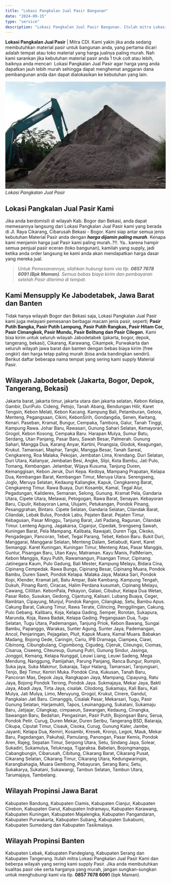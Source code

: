 ```yaml
---
title: "Lokasi Pangkalan Jual Pasir Bangunan"
date: "2024-09-15"
type: "service"
description: "Lokasi Pangkalan Jual Pasir Bangunan. Itulah mitra Lokasi Pangkalan Jual Pasir Kami dan beberpa wilayah yang sering kami supply Pasir. Jika anda membutuhkan..."
---
```


**Lokasi Pangkalan Jual Pasir** | Mitra CDI. Kami yakin jika anda sedang membutuhkan material pasir untuk bangunan anda, yang pertama dicari adalah tempat atau toko material yang harga jualnya paling murah. Nah kami sarankan jika kebutuhan material pasir anda 1 truk colt atau lebih, baiknya anda mencari  Lokasi Pangkalan Jual Pasir agar harga yang anda dapatkan jauh lebih murah sehingga dapat menghemat anggaran dana pembangunan anda dan dapat dialokasikan ke kebutuhan yang lain.

![Lokasi Pangkalan Jual Pasir](/images/blog/lokasi-jual-pasir.jpg)
*Lokasi Pangkalan Jual Pasir*

 ## Lokasi Pangkalan Jual Pasir Kami
    
Jika anda berdomisili di wilayah Kab. Bogor dan Bekasi, anda dapat memesannya langsung dari Lokasi Pangkalan Jual Pasir kami yang berada di Jl. Raya Cikarang, Cibarusah Bekasi - Bogor. Kami siap antar semua jenis kebutuhan Material Pasir anda dengan _**harga dijamin paling murah**_. Kenapa kami menjamin harga jual Pasir kami paling murah..?!!. Ya.. karena hampir semua penjual pasir eceran (toko bangunan), kamilah yang supply, jadi ketika anda order langsung ke kami anda akan mendapatkan harga dasar yang mereka jual.
> _Untuk Pemesanannya, silahkan hubungi kami via tlp. **0857 7678 6091 (Bpk Maman)**. Semua bebas biaya kirim dan pembayaran setelah Pasir diterima di tempat._

 ## Kami Mensupply Ke Jabodetabek, Jawa Barat dan Banten
    
Tidak hanya wilayah Bogor dan Bekasi saja, Lokasi Pangkalan Jual Pasir kami juga melayani pemesanan berbagai macam jenis pasir, seperti; **Pasir Putih Bangka, Pasir Putih Lampung, Pasir Putih Rangkas, Pasir Hitam Cor, Pasir Cimangkok, Pasir Mundu, Pasir Belitung dan Pasir Cilegon.** Kami bisa kirim untuk seluruh wilayah Jabodetabek (jakarta, bogor, depok, tangerang, bekasi), Cikarang, Karawang, Cikampek, Purwakarta dan seluruh wilayah jawa barat dan banten dengan bebas biaya kirim (free ongkir) dan harga tetap paling murah (bisa anda bandingkan sendiri).
Berikut daftar beberapa nama tempat yang sering kami supply Material Pasir.

 ## Wilayah Jabodetabek (Jakarta, Bogor, Depok, Tangerang, Bekasi)
    
Jakarta barat, jakarta timur, jakarta utara dan jakarta selatan, Kebon Kelapa, Gambir, DuriPulo. Cideng, Petojo, Tanah Abang, Bendungan Hilir, Karet Tengsin, Kebon Melati, Kebon Kacang. Kampung Bali, Petamburan, Gelora, Menteng, Pegangsaan, Cikini, KebonSirih, Gondangdia, Senen, Kwitang, Kenari. Paseban, Kramat, Bungur, Cempaka, Tambora, Galur, Tanah Tinggi, Kampung Rawa. Johar Baru, Rawasari, Gunung Sahari Selatan, Kemayoran, Grogol, Kebon Kosong, Cempaka Baru. Harapan Mulya, Sumur Batu, Serdang, Utan Panjang, Pasar Baru, Sawah Besar, Palmerah. Gunung Sahari, Mangga Dua, Karang Anyar, Kartini, Pinangsia, Glodok, Keagungan, Krukut. Tamansari, Maphar, Tangki, Mangga Besar, Tanah Sareal, Cengkareng, Roa Malaka, Pekojan, Jembatan Lima, Krendang.
Duri Selatan, Duri Utara, Kalianyar, Jembatan Besi, Angke, Slipi, Kota Bambu, Jati Pulo, Tomang, Kembangan. Jelambar, Wijaya Kusuma, Tanjung Duren, Kemanggisan, Kebon Jeruk, Duri Kepa. Kedoya, Mampang Prapatan, Kelapa Dua, Kembangan Barat, Kembangan Timur, Meruya Utara. Serengseng, Joglo, Meruya Selatan, Kedaung Kaliangke, Kapuk, Cengkareng Barat, Cengkareng Timur. Rawa Buaya, Duri Kosambi, Kamal, Tegal Alur, Pegadungan, Kalideres, Semanan, Selong, Gunung. Kramat Pela, Gandaria Utara, Cipete Utara, Melawai, Petogogan, Rawa Barat, Senayan. Kebayoran Baru, Cipulir, Kebayoran Lama, Ulujami, Petukangan, Pondok Pinang, Pesanggrahan, Bintaro. Cipete Selatan, Gandaria Selatan, Cilandak Barat, Cilandak, Lebak Bulus, Pondok Labu, Pejaten Barat. Pejaten Timur, Kebagusan, Pasar Minggu, Tanjung Barat, Jati Padang, Ragunan, Cilandak Timur. Lenteng Agung, Jagakarsa, Ciganjur, Cipedak, Srengseng Sawah, Kuningan Barat, Pela Mampang.
Kalibata, Rawajati, Duren Tiga, Cikoko, Pengadegan, Pancoran, Tebet, Tegal Parang, Tebet, Kebon Baru. Bukit Duri, Manggarai, Manggarai Selatan, Menteng Dalam, Setiabudi, Karet, Karet Semanggi. Karet Kuningan, Kuningan Timur, Menteng Atas, Pasar Manggis, Guntur, Pisangan Baru, Utan Kayu, Matraman. Kayu Manis, PalMeriam, Kebon Manggis, Kayu Putih, Rawamangun, Pisangan Timur, Cipinang. Jatinegara Kaum, Pulo Gadung, Bali Mester, Kampung Melayu, Bidara Cina, Cipinang Cempedak. Rawa Bunga, Cipinang Besar, Cipinang Muara, Pondok Bambu, Duren Sawit, Pondok Kelapa. Malaka Jaya, Malaka Sari, Pondok Kopi, Klender, Kramat jati, Batu Ampar, Bale Kambang.
Kampung Tengah, Dukuh, Pinang Ranti, Ciracas, Halim Perdana kusumah, Cipinang Melayu, Cawang, Cililitan. KebonPala, Pekayon, Galaxi, Cibubur, Kelapa Dua Wetan, Pasar Rebo, Susukan, Gedong, Cijantung, Kalisari. Lubang Buaya, Ceger, Rambtan, Cipayung, Munjul, Pondok Rangon, Cilangkap, Setu, Bambu Apus. Cakung Barat, Cakung Timur, Rawa Terate, Cilincing, Penggilingan, Cakung, Pulo Gebang. Kalibaru, Koja, Kelapa Gading, Semper, Rorotan, Sukapura, Marunda, Koja, Rawa Badak, Kelapa Gading. Pegangsaan Dua, Tugu Selatan, Tugu Utara, Pademangan, Tanjung Priok, Kebon Bawang, Sungai Bambu, Papanggo, Warakas, Sunter Agung, Sunter Jaya, Pademangan, Ancol, Penjaringan, Pejagalan, Pluit, Kapuk Muara, Kamal Muara.
Babakan Madang, Bojong Gede, Caringin, Cariu, IPB Dramaga, Ciampea, Ciawi, Cibinong, Cibungbulang, Cigombong, Cigudeg, Cijeruk, Cileungsi, Ciomas, Cisarua, Ciseeng, Citeureup, Gunung Putri, Gunung Sindur, Jasinga, Jonggol, Kemang, Kelapa Nunggal, Leuwi Liang, Leuwi Sadeng, Mega Mendung, Nanggung, Pamijahan, Parung Panjang, Ranca Bungur, Rumpin, Suka jaya, Suka Makmur, Sukaraja, Tajur Halang, Tamansari, Tanjungsari, Tenjo, Beji Timur, Kemiri Muka.
Pondok Cina, Kukusan, Tanah Baru, Pancoran Mas, Depok Jaya, Rangkapan Jaya, Mampang, Cipayung, Ratu Jaya, Bojong Pondok Terong, Pondok Jaya. Sukmajaya, Mekar Jaya, Bakti Jaya, Abadi Jaya, Tirta Jaya, cisalak. Cilodong, Sukamaju, Kali Baru, Kali Mulya, Jati Mulya, Limo, Meruyung, Grogol, Krukut, Cinere, Gandul, Pangkalan Jati Baru. Cimanggis, Cisalak Pasar, Mekarsari, Tugu, Pasir Gunung Selatan, Harjamukti, Tapos, Leuinanggung, Sukatani, Sukamaju Baru, Jatijajar, Cilangkap, cimpaeun, Sawangan, Kedaung, Cinangka, Sawangan Baru, Bedahan, Pengasinan, Pasir Putih, Bojongsari Baru, Serua, Pondok Petir.
Curug, Duren Mekar, Duren Seribu, Tangerang BSD, Balaraja, Cikupa, Ciputat Timur, Cisauk, Cisoka, Curug, Gunung Kaler, Jambe, Jayanti, Kelapa Dua, Kemiri, Kosambi, Kresek, Kronjo, Legok, Mauk, Mekar Baru, Pagedangan, Pakuhaji, Pamulang, Panongan, Pasar Kemis, Pondok Aren, Rajeg, Sepatan Timur, Serpong Utara, Setu, Sindang Jaya, Solear, Sukadiri, Sukamulya, Teluknaga, Tigaraksa. Babelan, Bojongmanggu, Cabangbungin, Cibarusah, Cibitung, Cikarang Barat, Cikarang Pusat, Cikarang Selatan, Cikarang Timur, Cikarang Utara, Kedungwaringin, Karangbahagia, Muara Gembong, Pebayuran, Serang Baru, Setu, Sukakarya, Sukatani, Sukawangi, Tambun Selatan, Tambun Utara, Tarumajaya, Tambelang.

 ## Wilayah Propinsi Jawa Barat
    
Kabupaten Bandung, Kabupaten Ciamis, Kabupaten Cianjur, Kabupaten Cirebon, Kabupaten Garut, Kabupaten Indramayu, Kabupaten Karawang, Kabupaten Kuningan, Kabupaten Majalengka, Kabupaten Pangandaran, Kabupaten Purwakarta, Kabupaten Subang, Kabupaten Sukabumi, Kabupaten Sumedang dan Kabupaten Tasikmalaya.

 ## Wilayah Propinsi Banten
    
Kabupaten Lebak, Kabupaten Pandeglang, Kabupaten Serang dan Kabupaten Tangerang.
Itulah mitra Lokasi Pangkalan Jual Pasir Kami dan beberpa wilayah yang sering kami supply Pasir. Jika anda membutuhkan kualitas pasir oke serta harganya yang murah, jangan sungkan-sungkan untuk menghubungi kami via tlp. **0857 7678 6091** (bpk Maman).
